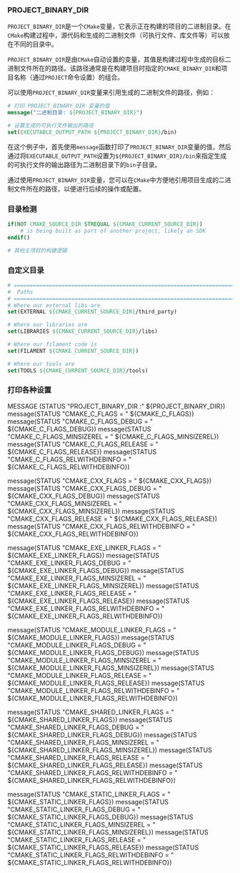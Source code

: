 ### PROJECT_BINARY_DIR
`PROJECT_BINARY_DIR`是一个`CMake`变量，它表示正在构建的项目的二进制目录。在`CMake`构建过程中，源代码和生成的二进制文件（可执行文件、库文件等）可以放在不同的目录中。

`PROJECT_BINARY_DIR`是由`CMake`自动设置的变量，其值是构建过程中生成的目标二进制文件所在的路径。该路径通常是在构建项目时指定的`CMAKE_BINARY_DIR`和项目名称（通过`PROJECT`命令设置）的组合。

可以使用`PROJECT_BINARY_DIR`变量来引用生成的二进制文件的路径，例如：

```CMake
# 打印 PROJECT_BINARY_DIR 变量的值
message("二进制目录: ${PROJECT_BINARY_DIR}")

# 设置生成的可执行文件输出的路径
set(EXECUTABLE_OUTPUT_PATH ${PROJECT_BINARY_DIR}/bin)
```
在这个例子中，首先使用`message`函数打印了`PROJECT_BINARY_DIR`变量的值，然后通过将`EXECUTABLE_OUTPUT_PATH`设置为`${PROJECT_BINARY_DIR}/bin`来指定生成的可执行文件的输出路径为二进制目录下的`bin`子目录。

通过使用`PROJECT_BINARY_DIR`变量，您可以在`CMake`中方便地引用项目生成的二进制文件所在的路径，以便进行后续的操作或配置。

### 目录检测
```cmake
if(NOT CMAKE_SOURCE_DIR STREQUAL ${CMAKE_CURRENT_SOURCE_DIR})
    # is being built as part of another project, likely an SDK
endif()

# 其他主项目的构建逻辑
```

### 自定义目录
```cmake
# ==================================================================================================
#  Paths
# ==================================================================================================
# Where our external libs are
set(EXTERNAL ${CMAKE_CURRENT_SOURCE_DIR}/third_party)

# Where our libraries are
set(LIBRARIES ${CMAKE_CURRENT_SOURCE_DIR}/libs)

# Where our filament code is
set(FILAMENT ${CMAKE_CURRENT_SOURCE_DIR})

# Where our tools are
set(TOOLS ${CMAKE_CURRENT_SOURCE_DIR}/tools)
```

### 打印各种设置
MESSAGE (STATUS "PROJECT_BINARY_DIR :" ${PROJECT_BINARY_DIR})
message(STATUS "CMAKE_C_FLAGS = " ${CMAKE_C_FLAGS})
message(STATUS "CMAKE_C_FLAGS_DEBUG = " ${CMAKE_C_FLAGS_DEBUG})
message(STATUS "CMAKE_C_FLAGS_MINSIZEREL = " ${CMAKE_C_FLAGS_MINSIZEREL})
message(STATUS "CMAKE_C_FLAGS_RELEASE = " ${CMAKE_C_FLAGS_RELEASE})
message(STATUS "CMAKE_C_FLAGS_RELWITHDEBINFO = " ${CMAKE_C_FLAGS_RELWITHDEBINFO})

message(STATUS "CMAKE_CXX_FLAGS = " ${CMAKE_CXX_FLAGS})
message(STATUS "CMAKE_CXX_FLAGS_DEBUG = " ${CMAKE_CXX_FLAGS_DEBUG})
message(STATUS "CMAKE_CXX_FLAGS_MINSIZEREL = " ${CMAKE_CXX_FLAGS_MINSIZEREL})
message(STATUS "CMAKE_CXX_FLAGS_RELEASE = " ${CMAKE_CXX_FLAGS_RELEASE})
message(STATUS "CMAKE_CXX_FLAGS_RELWITHDEBINFO = " ${CMAKE_CXX_FLAGS_RELWITHDEBINFO})

message(STATUS "CMAKE_EXE_LINKER_FLAGS = " ${CMAKE_EXE_LINKER_FLAGS})
message(STATUS "CMAKE_EXE_LINKER_FLAGS_DEBUG = " ${CMAKE_EXE_LINKER_FLAGS_DEBUG})
message(STATUS "CMAKE_EXE_LINKER_FLAGS_MINSIZEREL = " ${CMAKE_EXE_LINKER_FLAGS_MINSIZEREL})
message(STATUS "CMAKE_EXE_LINKER_FLAGS_RELEASE = " ${CMAKE_EXE_LINKER_FLAGS_RELEASE})
message(STATUS "CMAKE_EXE_LINKER_FLAGS_RELWITHDEBINFO = " ${CMAKE_EXE_LINKER_FLAGS_RELWITHDEBINFO})

message(STATUS "CMAKE_MODULE_LINKER_FLAGS = " ${CMAKE_MODULE_LINKER_FLAGS})
message(STATUS "CMAKE_MODULE_LINKER_FLAGS_DEBUG = " ${CMAKE_MODULE_LINKER_FLAGS_DEBUG})
message(STATUS "CMAKE_MODULE_LINKER_FLAGS_MINSIZEREL = " ${CMAKE_MODULE_LINKER_FLAGS_MINSIZEREL})
message(STATUS "CMAKE_MODULE_LINKER_FLAGS_RELEASE = " ${CMAKE_MODULE_LINKER_FLAGS_RELEASE})
message(STATUS "CMAKE_MODULE_LINKER_FLAGS_RELWITHDEBINFO = " ${CMAKE_MODULE_LINKER_FLAGS_RELWITHDEBINFO})

message(STATUS "CMAKE_SHARED_LINKER_FLAGS = " ${CMAKE_SHARED_LINKER_FLAGS})
message(STATUS "CMAKE_SHARED_LINKER_FLAGS_DEBUG = " ${CMAKE_SHARED_LINKER_FLAGS_DEBUG})
message(STATUS "CMAKE_SHARED_LINKER_FLAGS_MINSIZEREL = " ${CMAKE_SHARED_LINKER_FLAGS_MINSIZEREL})
message(STATUS "CMAKE_SHARED_LINKER_FLAGS_RELEASE = " ${CMAKE_SHARED_LINKER_FLAGS_RELEASE})
message(STATUS "CMAKE_SHARED_LINKER_FLAGS_RELWITHDEBINFO = " ${CMAKE_SHARED_LINKER_FLAGS_RELWITHDEBINFO})

message(STATUS "CMAKE_STATIC_LINKER_FLAGS = " ${CMAKE_STATIC_LINKER_FLAGS})
message(STATUS "CMAKE_STATIC_LINKER_FLAGS_DEBUG = " ${CMAKE_STATIC_LINKER_FLAGS_DEBUG})
message(STATUS "CMAKE_STATIC_LINKER_FLAGS_MINSIZEREL = " ${CMAKE_STATIC_LINKER_FLAGS_MINSIZEREL})
message(STATUS "CMAKE_STATIC_LINKER_FLAGS_RELEASE = " ${CMAKE_STATIC_LINKER_FLAGS_RELEASE})
message(STATUS "CMAKE_STATIC_LINKER_FLAGS_RELWITHDEBINFO = " ${CMAKE_STATIC_LINKER_FLAGS_RELWITHDEBINFO})

### 